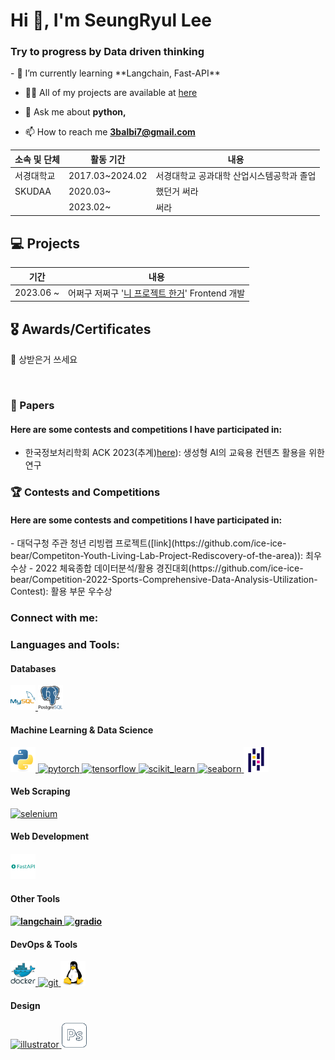 <h1 align="left">Hi 👋, I'm SeungRyul Lee</h1>
<h3 align="left">Try to progress by Data driven thinking</h3>
- 🌱 I’m currently learning **Langchain, Fast-API**

- 👨‍💻 All of my projects are available at [here](https://github.com/ice-ice-bear/ice-ice-bear)

- 💬 Ask me about **python,**

- 📫 How to reach me **3balbi7@gmail.com**


|소속 및 단체|활동 기간|내용|
|---|---|---|
|서경대학교| 2017.03~2024.02  | 서경대학교 공과대학 산업시스템공학과 졸업
|SKUDAA| 2020.03~  | 했던거 써라
|| 2023.02~  | 써라



<h2>💻 Projects</h3>

| 기간 | 내용 |
| --- | --- |
| 2023.06 ~ | 어쩌구 저쩌구 '<a href="https://github.com/re2panda">니 프로젝트 한거</a>' Frontend 개발 |



<h2>🎖️ Awards/Certificates</h2>

<d>🥇 상받은거 쓰세요 </d>
<br/>


<br/>
<d></d>

<h3 align="left">📜 Papers</h3>
<p align="left">
 <h4>Here are some contests and competitions I have participated in:</h4>
 
 - 한국정보처리학회 ACK 2023(추계)[here](https://github.com/ice-ice-bear/Competition-2023-Hanium-ICT-Mentoring)): 생성형 AI의 교육용 컨텐츠 활용을 위한 연구
   

<h3 align="left">🏆 Contests and Competitions</h3>
<p align="left">
 <h4>Here are some contests and competitions I have participated in:</h4>
 - 대덕구청 주관 청년 리빙랩 프로젝트([link](https://github.com/ice-ice-bear/Competiton-Youth-Living-Lab-Project-Rediscovery-of-the-area)): 최우수상
 - 2022 체육종합 데이터분석/활용 경진대회(https://github.com/ice-ice-bear/Competition-2022-Sports-Comprehensive-Data-Analysis-Utilization-Contest): 활용 부문 우수상


<h3 align="left">Connect with me:</h3>
<p align="left">
  <!-- You can add social media links here -->
</p>

<h3 align="left">Languages and Tools:</h3>
<p align="left">
  <h4>Databases</h4>
  <a href="https://www.mysql.com/" target="_blank" rel="noreferrer"> <img src="https://raw.githubusercontent.com/devicons/devicon/master/icons/mysql/mysql-original-wordmark.svg" alt="mysql" width="40" height="40"/> </a> 
  <a href="https://www.postgresql.org" target="_blank" rel="noreferrer"> <img src="https://raw.githubusercontent.com/devicons/devicon/master/icons/postgresql/postgresql-original-wordmark.svg" alt="postgresql" width="40" height="40"/> </a>

  <h4>Machine Learning & Data Science</h4>
  <a href="https://www.python.org" target="_blank" rel="noreferrer"> <img src="https://raw.githubusercontent.com/devicons/devicon/master/icons/python/python-original.svg" alt="python" width="40" height="40"/> </a>
  <a href="https://pytorch.org/" target="_blank" rel="noreferrer"> <img src="https://www.vectorlogo.zone/logos/pytorch/pytorch-icon.svg" alt="pytorch" width="40" height="40"/> </a>
  <a href="https://www.tensorflow.org" target="_blank" rel="noreferrer"> <img src="https://www.vectorlogo.zone/logos/tensorflow/tensorflow-icon.svg" alt="tensorflow" width="40" height="40"/> </a>
  <a href="https://scikit-learn.org/" target="_blank" rel="noreferrer"> <img src="https://upload.wikimedia.org/wikipedia/commons/0/05/Scikit_learn_logo_small.svg" alt="scikit_learn" width="40" height="40"/> </a>
  <a href="https://seaborn.pydata.org/" target="_blank" rel="noreferrer"> <img src="https://seaborn.pydata.org/_images/logo-mark-lightbg.svg" alt="seaborn" width="40" height="40"/> </a>
  <a href="https://pandas.pydata.org/" target="_blank" rel="noreferrer"> <img src="https://raw.githubusercontent.com/devicons/devicon/2ae2a900d2f041da66e950e4d48052658d850630/icons/pandas/pandas-original.svg" alt="pandas" width="40" height="40"/> </a>

  <h4>Web Scraping</h4>
  <a href="https://www.selenium.dev" target="_blank" rel="noreferrer"> <img src="https://raw.githubusercontent.com/detain/svg-logos/780f25886640cef088af994181646db2f6b1a3f8/svg/selenium-logo.svg" alt="selenium" width="40" height="40"/> </a>

 <h4>Web Development<h4>
  <a href="https://fastapi.tiangolo.com/" target="_blank" rel="noreferrer"> <img src="https://raw.githubusercontent.com/devicons/devicon/master/icons/fastapi/fastapi-original-wordmark.svg" alt="fastapi" width="40" height="40"/> </a> 

<h4>Other Tools<h4>
  <a href="https://langchain.com/" target="_blank" rel="noreferrer"> <img src="https://avatars.githubusercontent.com/u/126733545?s=48&v=4" alt="langchain" width="40" height="40"/> </a>
  <a href="https://www.gradio.app/" target="_blank" rel="noreferrer"> <img src="https://avatars.githubusercontent.com/u/51063788?s=48&v=4" alt="gradio" width="40" height="40"/> </a>

  <h4>DevOps & Tools</h4>
  <a href="https://www.docker.com/" target="_blank" rel="noreferrer"> <img src="https://raw.githubusercontent.com/devicons/devicon/master/icons/docker/docker-original-wordmark.svg" alt="docker" width="40" height="40"/> </a>
  <a href="https://git-scm.com/" target="_blank" rel="noreferrer"> <img src="https://www.vectorlogo.zone/logos/git-scm/git-scm-icon.svg" alt="git" width="40" height="40"/> </a>
  <a href="https://www.linux.org/" target="_blank" rel="noreferrer"> <img src="https://raw.githubusercontent.com/devicons/devicon/master/icons/linux/linux-original.svg" alt="linux" width="40" height="40"/> </a>

  <h4>Design</h4>
  <a href="https://www.adobe.com/in/products/illustrator.html" target="_blank" rel="noreferrer"> <img src="https://www.vectorlogo.zone/logos/adobe_illustrator/adobe_illustrator-icon.svg" alt="illustrator" width="40" height="40"/> </a>
  <a href="https://www.photoshop.com/en" target="_blank" rel="noreferrer"> <img src="https://raw.githubusercontent.com/devicons/devicon/master/icons/photoshop/photoshop-line.svg" alt="photoshop" width="40" height="40"/> </a>
</p>

